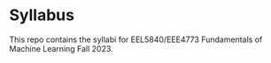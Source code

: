 # Syllabus
This repo contains the syllabi for EEL5840/EEE4773 Fundamentals of Machine Learning Fall 2023.
